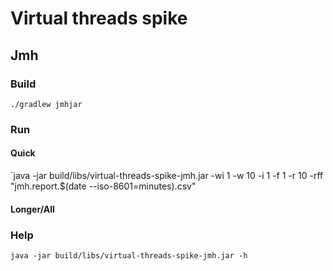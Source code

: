 # Virtual threads spike

## Jmh

### Build
`./gradlew jmhjar`

### Run

#### Quick
`java -jar build/libs/virtual-threads-spike-jmh.jar -wi 1 -w 10 -i 1 -f 1 -r 10 -rff "jmh.report.$(date --iso-8601=minutes).csv"

#### Longer/All

### Help
`java -jar build/libs/virtual-threads-spike-jmh.jar -h`
